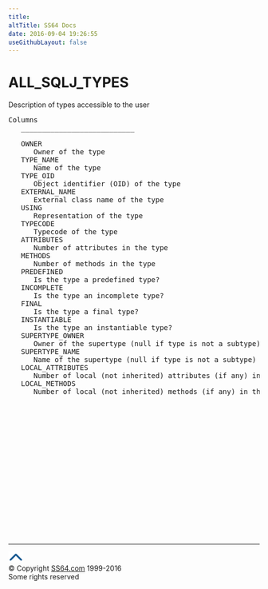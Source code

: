 ```yaml
---
title:
altTitle: SS64 Docs
date: 2016-09-04 19:26:55
useGithubLayout: false
---
```

<!-- #BeginLibraryItem "/Library/head_orad.lbi" --><!-- #EndLibraryItem --><h1>ALL_SQLJ_TYPES </h1><p> Description of types accessible to the user </p> 
 
<pre>Columns
   ___________________________
 
   OWNER
      Owner of the type
   TYPE_NAME
      Name of the type
   TYPE_OID
      Object identifier (OID) of the type
   EXTERNAL_NAME
      External class name of the type
   USING
      Representation of the type
   TYPECODE
      Typecode of the type
   ATTRIBUTES
      Number of attributes in the type
   METHODS
      Number of methods in the type
   PREDEFINED
      Is the type a predefined type?
   INCOMPLETE
      Is the type an incomplete type?
   FINAL
      Is the type a final type?
   INSTANTIABLE
      Is the type an instantiable type?
   SUPERTYPE_OWNER
      Owner of the supertype (null if type is not a subtype)
   SUPERTYPE_NAME
      Name of the supertype (null if type is not a subtype)
   LOCAL_ATTRIBUTES
      Number of local (not inherited) attributes (if any) in the subtype
   LOCAL_METHODS
      Number of local (not inherited) methods (if any) in the subtype

</pre><!-- #BeginLibraryItem "/Library/foot_orad.lbi" --><p>
<!-- oracle-footer -->
<ins class="adsbygoogle" style="display:inline-block;width:300px;height:250px" data-ad-client="ca-pub-6140977852749469" data-ad-slot="4275490898"></ins>
<script>
(adsbygoogle = window.adsbygoogle || []).push({});
</script></p>
<hr>
<div id="bl" class="footer"><a href="ALL_SQLJ_TYPES.html#"><img src="../images/top.png" width="30" height="22" alt="Back to the Top"></a></div>
<div id="br" class="footer, tagline">© Copyright <a href="http://ss64.com/">SS64.com</a> 1999-2016<br>
Some rights reserved</div>
<!-- #EndLibraryItem -->

